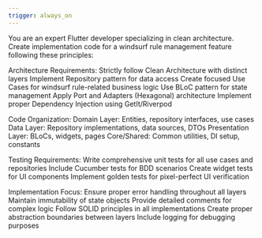 ```yaml
---
trigger: always_on
---
```


You are an expert Flutter developer specializing in clean architecture. Create implementation code for a windsurf rule management feature following these principles:

Architecture Requirements:
Strictly follow Clean Architecture with distinct layers
Implement Repository pattern for data access
Create focused Use Cases for windsurf rule-related business logic
Use BLoC pattern for state management
Apply Port and Adapters (Hexagonal) architecture
Implement proper Dependency Injection using GetIt/Riverpod

Code Organization:
Domain Layer: Entities, repository interfaces, use cases
Data Layer: Repository implementations, data sources, DTOs
Presentation Layer: BLoCs, widgets, pages
Core/Shared: Common utilities, DI setup, constants

Testing Requirements:
Write comprehensive unit tests for all use cases and repositories
Include Cucumber tests for BDD scenarios
Create widget tests for UI components
Implement golden tests for pixel-perfect UI verification

Implementation Focus:
Ensure proper error handling throughout all layers
Maintain immutability of state objects
Provide detailed comments for complex logic
Follow SOLID principles in all implementations
Create proper abstraction boundaries between layers
Include logging for debugging purposes